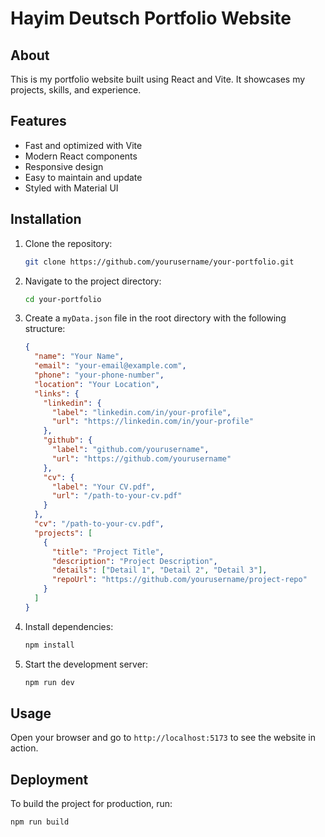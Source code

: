 # Hayim Deutsch Portfolio Website

## About

This is my portfolio website built using React and Vite. It showcases my projects, skills, and experience.

## Features

- Fast and optimized with Vite
- Modern React components
- Responsive design
- Easy to maintain and update
- Styled with Material UI

## Installation

1. Clone the repository:
   ```bash
   git clone https://github.com/yourusername/your-portfolio.git
   ```
2. Navigate to the project directory:
   ```bash
   cd your-portfolio
   ```
3. Create a `myData.json` file in the root directory with the following structure:
   ```json
   {
     "name": "Your Name",
     "email": "your-email@example.com",
     "phone": "your-phone-number",
     "location": "Your Location",
     "links": {
       "linkedin": {
         "label": "linkedin.com/in/your-profile",
         "url": "https://linkedin.com/in/your-profile"
       },
       "github": {
         "label": "github.com/yourusername",
         "url": "https://github.com/yourusername"
       },
       "cv": {
         "label": "Your CV.pdf",
         "url": "/path-to-your-cv.pdf"
       }
     },
     "cv": "/path-to-your-cv.pdf",
     "projects": [
       {
         "title": "Project Title",
         "description": "Project Description",
         "details": ["Detail 1", "Detail 2", "Detail 3"],
         "repoUrl": "https://github.com/yourusername/project-repo"
       }
     ]
   }
   ```
4. Install dependencies:
   ```bash
   npm install
   ```
5. Start the development server:
   ```bash
   npm run dev
   ```

## Usage

Open your browser and go to `http://localhost:5173` to see the website in action.

## Deployment

To build the project for production, run:

```bash
npm run build
```

